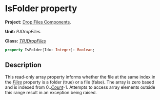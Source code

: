 # IsFolder property

**Project:** [Drop Files Components](../API.md).

**Unit:** _PJDropFiles_.

**Class:** _[TPJDropFiles](./TPJDropFiles.md)_

```pascal
property IsFolder[Idx: Integer]: Boolean;
```

## Description

This read-only array property informs whether the file at the same index in the _[Files](./TPJDropFiles-Files.md)_ property is a folder (true) or a file (false). The array is zero based and is indexed from 0.._[Count](./TPJDropFiles-Count.md)_-1. Attempts to access array elements outside this range result in an exception being raised.
